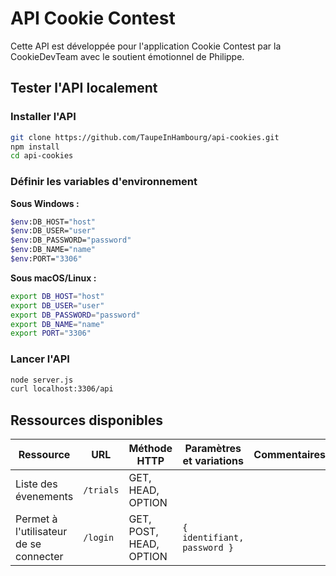 # API Cookie Contest
Cette API est développée pour l'application Cookie Contest par la CookieDevTeam avec le soutient émotionnel de Philippe.
## Tester l'API localement
### Installer l'API
~~~bash
git clone https://github.com/TaupeInHambourg/api-cookies.git
npm install
cd api-cookies
~~~
### Définir les variables d'environnement
**Sous Windows :**
~~~bash
$env:DB_HOST="host"
$env:DB_USER="user"
$env:DB_PASSWORD="password"
$env:DB_NAME="name"
$env:PORT="3306"
~~~
**Sous macOS/Linux :**
~~~bash
export DB_HOST="host"
export DB_USER="user"
export DB_PASSWORD="password"
export DB_NAME="name"
export PORT="3306"
~~~
### Lancer l'API
~~~bash
node server.js
curl localhost:3306/api
~~~
## Ressources disponibles
| Ressource | URL | Méthode HTTP | Paramètres et variations | Commentaires |
|------------------|----------------------|--------------|---------------------------------|--------------------------------|
| Liste des évenements | `/trials` | GET, HEAD, OPTION | | |
| Permet à l'utilisateur de se connecter | `/login` | GET, POST, HEAD, OPTION | `{ identifiant, password }` | |
